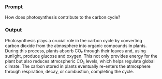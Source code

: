 ### **Prompt**

How does photosynthesis contribute to the carbon cycle?

### **Output**

Photosynthesis plays a crucial role in the carbon cycle by converting carbon dioxide from the atmosphere into organic compounds in plants. During this process, plants absorb CO₂ through their leaves and, using sunlight, produce glucose and oxygen. This not only provides energy for the plant but also reduces atmospheric CO₂ levels, which helps regulate global climate. The carbon stored in plants eventually re-enters the atmosphere through respiration, decay, or combustion, completing the cycle.